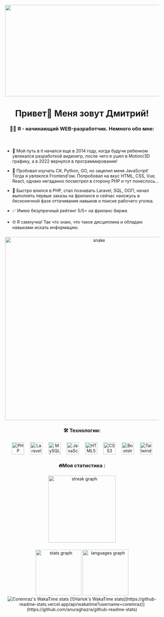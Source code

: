<br clear="both">

<div align="center">
  <img height="300" width="600" src="https://user-images.githubusercontent.com/74038190/225813708-98b745f2-7d22-48cf-9150-083f1b00d6c9.gif"  />
</div>

###

<h1 align="center">Привет👋 Меня зовут Дмитрий!</h1>

###


<h3 align="center">👩‍💻  Я - начинающий WEB-разработчик. Немного обо мне:</h3>

###

<h4> <p align="center"></p></h4> <br>

- 🌌 Мой путь в it начался еще в 2014 году, когда будучи ребенком увлекался разработкой видеоигр, после чего я ушел в Motion/3D графику, а в 2022 вернулся в программирование!<br>

- 👻 Пробовал изучать C#, Python, GO, но зацепил меня JavaScript! Тогда я увлеклся Frontend'ом. Попробовал на вкус HTML, CSS, Vue, React, однако негаданно посмотрел в сторону PHP и тут понеслось...
  
- 🤖 Быстро влился в PHP, стал познавать Laravel, SQL, ООП, начал выполнять первые заказы на фрилансе и сейчас нахожусь в бесконечной фазе оттачивания навыков и поиске рабочего уголка.
  
- ✅ Имею безупречный рейтинг 5/5⭐ на фриланс бирже.
  
- 🤓 Я самоучка! Так что знаю, что такое дисциплина и обладаю навыками искать информацию. 
 
###

<p align="center">
 <img width="600" src="https://github.com/FilimonovAlexey/FilimonovAlexey/blob/main/assets/github-snake.svg" alt="snake"/>
</p>

###

<h3 align="center">🛠 Технологии:</h3>

###

<div align="center">
  <img src="https://raw.githubusercontent.com/danielcranney/readme-generator/main/public/icons/skills/php-colored.svg" width="40" height="40" alt="PHP" />  
  <img width="12" />
  <img src="https://raw.githubusercontent.com/danielcranney/readme-generator/main/public/icons/skills/laravel-colored.svg" width="40" height="40" alt="Laravel" /> 
  <img width="12" />
  <img src="https://raw.githubusercontent.com/danielcranney/readme-generator/main/public/icons/skills/mysql-colored.svg" width="40" height="40" alt="MySQL" /> 
  <img width="12" />
  <img src="https://raw.githubusercontent.com/danielcranney/readme-generator/main/public/icons/skills/javascript-colored.svg" width="40" height="40" alt="JavaScript" /> 
  <img width="12" />
  <img src="https://raw.githubusercontent.com/danielcranney/readme-generator/main/public/icons/skills/html5-colored.svg" width="40" height="40" alt="HTML5" /> 
  <img width="12" />
  <img src="https://raw.githubusercontent.com/danielcranney/readme-generator/main/public/icons/skills/css3-colored.svg" width="40" height="40" alt="CSS3" /> 
  <img width="12" />
  <img src="https://raw.githubusercontent.com/danielcranney/readme-generator/main/public/icons/skills/bootstrap-colored.svg" width="40" height="40" alt="Bootstrap" /> 
  <img width="12" />
  <img src="https://raw.githubusercontent.com/danielcranney/readme-generator/main/public/icons/skills/tailwindcss-colored.svg" width="40" height="40" alt="TailwindCSS" /> 
</div>

###

<h3 align="center">🔥Моя статистика :</h3>

###

<div align="center">
  <img src="https://streak-stats.demolab.com?user=coremraz&locale=en&mode=daily&theme=dark&hide_border=false&border_radius=5&order=3" height="220" alt="streak graph"  />
</div>

###

<div align="center">
  <img src="https://github-readme-stats.vercel.app/api?username=coremraz&hide_title=false&hide_rank=false&show_icons=true&include_all_commits=true&count_private=true&disable_animations=false&theme=dracula&locale=en&hide_border=false&order=1" height="150" alt="stats graph"  />
  <img src="https://github-readme-stats.vercel.app/api/top-langs?username=coremraz&locale=en&hide_title=false&layout=compact&card_width=320&langs_count=5&theme=dracula&hide_border=false&order=2" height="150" alt="languages graph"  />
  <img src="https://github-readme-stats.vercel.app/api/wakatime?username=coremraz" alt="Coremraz's WakaTime stats" data-canonical-src="https://github-readme-stats.vercel.app/api/wakatime?username=coremraz" style="max-width: 100%;">
[![Harlok's WakaTime stats](https://github-readme-stats.vercel.app/api/wakatime?username=coremraz)](https://github.com/anuraghazra/github-readme-stats)
</div>

###

